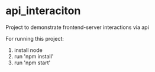 # api_interaciton
Project to demonstrate frontend-server interactions via api

For running this project:
1) install node
2) run 'npm install'
3) run 'npm start'
